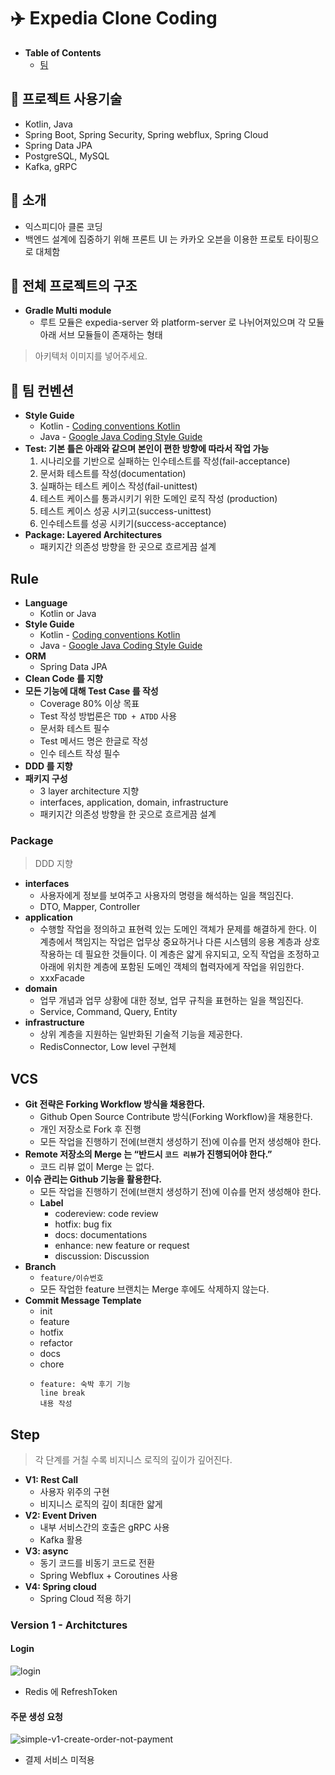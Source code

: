 # ✈️ Expedia Clone Coding

- __Table of Contents__
  - [팀 ](#)

## 🚀 프로젝트 사용기술

- Kotlin, Java
- Spring Boot, Spring Security, Spring webflux, Spring Cloud
- Spring Data JPA
- PostgreSQL, MySQL
- Kafka, gRPC

## 🚀 소개

- 익스피디아 클론 코딩
- 백엔드 설계에 집중하기 위해 프론트 UI 는 카카오 오븐을 이용한 프로토 타이핑으로 대체함

## 🚀 전체 프로젝트의 구조

- __Gradle Multi module__
  - 루트 모듈은 expedia-server 와 platform-server 로 나뉘어져있으며 각 모듈 아래 서브 모듈들이 존재하는 형태

> 아키텍처 이미지를 넣어주세요.

## 🚀 팀 컨벤션

- __Style Guide__
  - Kotlin - [Coding conventions Kotlin](https://kotlinlang.org/docs/coding-conventions.html)
  - Java - [Google Java Coding Style Guide](https://google.github.io/styleguide/javaguide.html)
- __Test: 기본 틀은 아래와 같으며 본인이 편한 방향에 따라서 작업 가능__
  1. 시나리오를 기반으로 실패하는 인수테스트를 작성(fail-acceptance)
  2. 문서화 테스트를 작성(documentation)
  3. 실패하는 테스트 케이스 작성(fail-unittest)
  4. 테스트 케이스를 통과시키기 위한 도메인 로직 작성 (production)
  5. 테스트 케이스 성공 시키고(success-unittest)
  6. 인수테스트를 성공 시키기(success-acceptance)
- __Package: Layered Architectures__
  - 패키지간 의존성 방향을 한 곳으로 흐르게끔 설계

## Rule

- __Language__
  - Kotlin or Java
- __Style Guide__
  - Kotlin - [Coding conventions Kotlin](https://kotlinlang.org/docs/coding-conventions.html)
  - Java - [Google Java Coding Style Guide](https://google.github.io/styleguide/javaguide.html)
- __ORM__
  - Spring Data JPA
- __Clean Code 를 지향__
- __모든 기능에 대해 Test Case 를 작성__ 
  - Coverage 80% 이상 목표
  - Test 작성 방법론은 `TDD + ATDD` 사용
  - 문서화 테스트 필수
  - Test 메서드 명은 한글로 작성
  - 인수 테스트 작성 필수 
- __DDD 를 지향__
- __패키지 구성__
  - 3 layer architecture 지향
  - interfaces, application, domain, infrastructure
  - 패키지간 의존성 방향을 한 곳으로 흐르게끔 설계

  
### Package

> DDD 지향

- __interfaces__
  - 사용자에게 정보를 보여주고 사용자의 명령을 해석하는 일을 책임진다.
  - DTO, Mapper, Controller
- __application__
  - 수행할 작업을 정의하고 표현력 있는 도메인 객체가 문제를 해결하게 한다. 이 계층에서 책임지는 작업은 업무상 중요하거나 다른 시스템의 응용 계층과 상호 작용하는 데 필요한 것들이다. 이 계층은 얇게 유지되고, 오직 작업을 조정하고 아래에 위치한 계층에 포함된 도메인 객체의 협력자에게 작업을 위임한다.
  - xxxFacade
- __domain__
  - 업무 개념과 업무 상황에 대한 정보, 업무 규칙을 표현하는 일을 책임진다.
  - Service, Command, Query, Entity
- __infrastructure__
  - 상위 계층을 지원하는 일반화된 기술적 기능을 제공한다.
  - RedisConnector, Low level 구현체  

## VCS

- __Git 전략은 Forking Workflow 방식을 채용한다.__
  - Github Open Source Contribute 방식(Forking Workflow)을 채용한다.
  - 개인 저장소로 Fork 후 진행
  - 모든 작업을 진행하기 전에(브랜치 생성하기 전)에 이슈를 먼저 생성해야 한다.
- __Remote 저장소의 Merge 는 “반드시 `코드 리뷰`가 진행되어야 한다.”__
  - 코드 리뷰 없이 Merge 는 없다.
- __이슈 관리는 Github 기능을 활용한다.__
  - 모든 작업을 진행하기 전에(브랜치 생성하기 전)에 이슈를 먼저 생성해야 한다.
  - __Label__
    - codereview: code review
    - hotfix: bug fix
    - docs: documentations
    - enhance: new feature or request
    - discussion: Discussion
- __Branch__
  - `feature/이슈번호`
  - 모든 작업한 feature 브랜치는 Merge 후에도 삭제하지 않는다.
- __Commit Message Template__
  - init
  - feature
  - hotfix
  - refactor
  - docs
  - chore
  - ```
    feature: 숙박 후기 기능
    line break
    내용 작성
    ```

## Step

> 각 단계를 거칠 수록 비지니스 로직의 깊이가 깊어진다.

- __V1: Rest Call__
  - 사용자 위주의 구현
  - 비지니스 로직의 깊이 최대한 얇게
- __V2: Event Driven__
  - 내부 서비스간의 호출은 gRPC 사용
  - Kafka 활용 
- __V3: async__
  - 동기 코드를 비동기 코드로 전환
  - Spring Webflux + Coroutines 사용
- __V4: Spring cloud__
  - Spring Cloud 적용 하기
  
### Version 1 - Architctures

#### Login 

![login](https://user-images.githubusercontent.com/47518272/193559220-d2ecb1dd-c410-4eb4-a355-46349deccc45.png)

- Redis 에 RefreshToken 

#### 주문 생성 요청

![simple-v1-create-order-not-payment](https://user-images.githubusercontent.com/47518272/193560539-d3236537-7b1c-403f-9e8a-98b34a57320b.png)

- 결제 서비스 미적용

